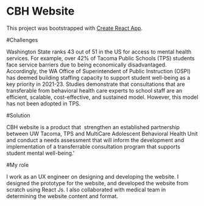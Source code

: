 # CBH Website

This project was bootstrapped with [Create React App](https://github.com/facebook/create-react-app).


#Challenges


Washington State ranks 43 out of 51 in the US for access to mental health services. For example, over 42% of Tacoma Public Schools (TPS) students face service barriers due to being economically disadvantaged. Accordingly, the WA Office of Superintendent of Public Instruction (OSPI) has deemed building staffing capacity to support student well-being as a key priority in 2021-23. Studies demonstrate that consultations that are transferable from behavioral health care experts to school staff are an efficient, scalable, cost-effective, and sustained model. However, this model has not been adopted in TPS. 


#Solution


CBH website is a product that  strengthen an established partnership between UW Tacoma, TPS and MultiCare Adolescent Behavioral Health Unit and conduct a needs assessment that will inform the development and implementation of a transferrable consultation program that supports student mental well-being.'


#My role


I work as an UX engineer on designing and developing the website. I designed the prototype for the website, and developed the website from scratch using React Js. I also collaborated with medical team in determining the website content and format. 
